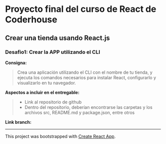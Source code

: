 # Proyecto final del curso de React de Coderhouse

## Crear una tienda usando React.js

### Desafio1: Crear la APP utilizando el CLI

**Consigna:**

> Crea una aplicación utilizando el CLI con el nombre de tu tienda, y ejecuta los comandos necesarios para instalar React, configurarlo y visualizarlo en tu navegador.

**Aspectos a incluir en el entregable:**

> - Link al repositorio de github
> - Dentro del repositorio, deberían encontrarse las carpetas y los archivos src, README.md y package.json, entre otros

**Link branch:**

---

This project was bootstrapped with [Create React App](https://github.com/facebook/create-react-app).
